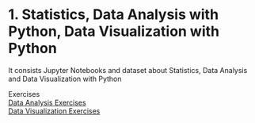 # 1. Statistics, Data Analysis with Python, Data Visualization with Python

It consists Jupyter Notebooks and dataset about Statistics, Data Analysis and Data Visualization with Python

Exercises  
[Data Analysis Exercises](https://github.com/smeteo/Data_Science_and_Machine_Learning/tree/master/1.%20Statistics%2C%20Data%20Analysis%20with%20Python%2C%20Data%20Visualization%20with%20Python/Data_Analysis_Exercises)    
[Data Visualization Exercises](https://github.com/smeteo/Data_Science_and_Machine_Learning/tree/master/1.%20Statistics%2C%20Data%20Analysis%20with%20Python%2C%20Data%20Visualization%20with%20Python/Data_Visualization_Exercises)  